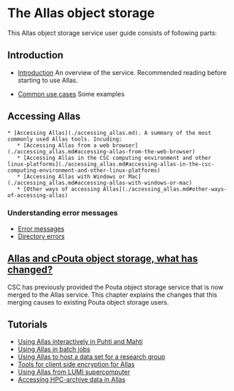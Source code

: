 # The Allas object storage

This Allas object storage service user guide consists of following parts:

## Introduction

   * [Introduction](./introduction.md) An overview of the service. Recommended reading before starting to use Allas.

   * [Common use cases](./using_allas/common_use_cases.md) Some examples

## Accessing Allas

    * [Accessing Allas](./accessing_allas.md). A summary of the most commonly used Allas tools. Incuding:
       * [Accessing Allas from a web browser](./accessing_allas.md#accessing-allas-from-the-web-browser)
       * [Accessing Allas in the CSC computing environment and other linux-platforms](./accessing_allas.md#accessing-allas-in-the-csc-computing-environment-and-other-linux-platforms)
       * [Accessing Allas with Windows or Mac](./accessing_allas.md#accessing-allas-with-windows-or-mac)
       * [Other ways of accessing Allas](./accessing_allas.md#other-ways-of-accessing-allas)

### Understanding error messages

   * [Error messages](./using_allas/error_messages.md)
   * [Directory errors](./using_allas/directory_object_error.md )
   
## [Allas and cPouta object storage, what has changed?](./allas_cpouta_change.md) 
CSC has previously provided the Pouta object storage service that is now merged to the Allas service. This chapter explains the changes that this merging causes to existing Pouta object storage users.

## Tutorials 

* [Using Allas interactively in Puhti and Mahti](./allas-examples.md) 
* [Using Allas in batch jobs](./allas_batchjobs.md)
* [Using Allas to host a data set for a research group](./allas_project_example.md)
* [Tools for client side encryption for Allas](./allas_encryption.md)
* [Using Allas from LUMI supercomputer](./allas_lumi.md)
* [Accessing HPC-archive data in Allas](./hpc-archive.md)

